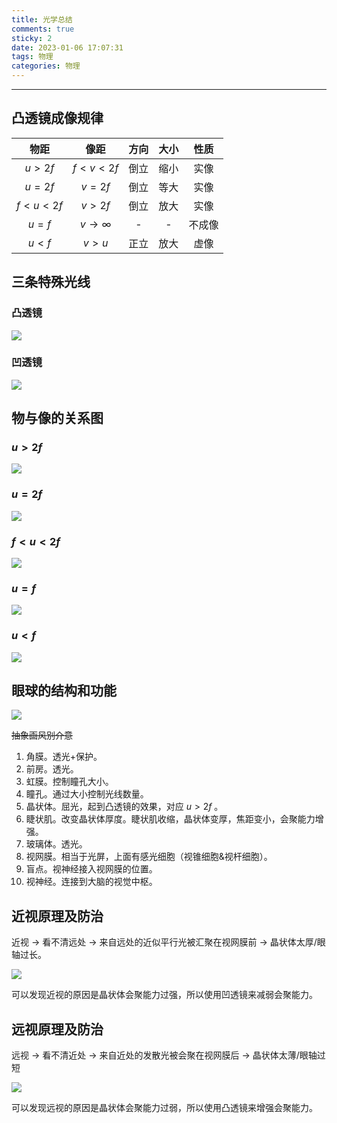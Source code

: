 ```yaml
---
title: 光学总结
comments: true
sticky: 2
date: 2023-01-06 17:07:31
tags: 物理
categories: 物理
---
```


---
<!--more-->

## 凸透镜成像规律

|物距|像距|方向|大小|性质|
|:-:|:-:|:-:|:-:|:-:|
| $u>2f$ | $f<v<2f$ | 倒立 | 缩小 | 实像 |
| $u=2f$ | $v=2f$ | 倒立 | 等大 | 实像 |
| $f<u<2f$ | $v>2f$ | 倒立 | 放大 | 实像 |
| $u=f$ | $v \to \infty$ | - | - | 不成像 |
| $u<f$ | $v>u$ | 正立 | 放大 | 虚像 |

## 三条特殊光线

### 凸透镜

![](https://images.shwst.one/凸透镜三条光线.png)
### 凹透镜

![](https://images.shwst.one/凹透镜三条光线.png)
## 物与像的关系图

### $u > 2f$

![](https://images.shwst.one/u>2f.png)
### $u = 2f$

![](https://images.shwst.one/u=2f.png)
### $f<u<2f$

![](https://images.shwst.one/f<u<2f.png)
### $u = f$

![](https://images.shwst.one/u=f.png)
### $u < f$

![](https://images.shwst.one/u<f.png)
## 眼球的结构和功能

![](https://images.shwst.one/眼球结构.jpeg)

~~抽象画风别介意~~

1. 角膜。透光+保护。
2. 前房。透光。
3. 虹膜。控制瞳孔大小。
4. 瞳孔。通过大小控制光线数量。
5. 晶状体。屈光，起到凸透镜的效果，对应 $u > 2f$ 。
6. 睫状肌。改变晶状体厚度。睫状肌收缩，晶状体变厚，焦距变小，会聚能力增强。
7. 玻璃体。透光。
8. 视网膜。相当于光屏，上面有感光细胞（视锥细胞&视杆细胞）。
9. 盲点。视神经接入视网膜的位置。
10. 视神经。连接到大脑的视觉中枢。

## 近视原理及防治

近视 -> 看不清远处 -> 来自远处的近似平行光被汇聚在视网膜前 -> 晶状体太厚/眼轴过长。

![](https://images.shwst.one/近视原理.jpeg)

可以发现近视的原因是晶状体会聚能力过强，所以使用凹透镜来减弱会聚能力。

## 远视原理及防治

远视 -> 看不清近处 -> 来自近处的发散光被会聚在视网膜后 -> 晶状体太薄/眼轴过短

![](https://images.shwst.one/远视原理.jpg)

可以发现远视的原因是晶状体会聚能力过弱，所以使用凸透镜来增强会聚能力。